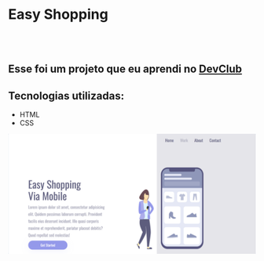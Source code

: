 <h1>Easy Shopping</h1>
<br>
<br>
<h2>Esse foi um projeto que eu aprendi no <a href="https://aulas.devclub.com.br/m/courses">DevClub</a> </h2>

<h2>Tecnologias utilizadas:</h2>
<ul>
  <li>HTML</li>
  <li>CSS</li>
</ul>
<img src="https://github.com/LuizZonetti1/Easy-Shopping/blob/main/assets/Desktop.png?raw=true">
